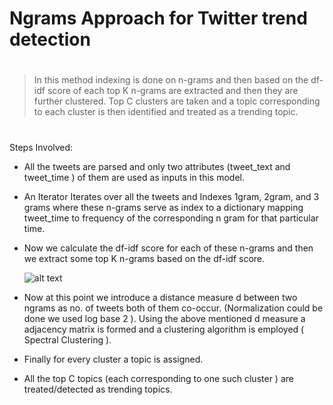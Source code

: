 # Ngrams Approach for Twitter trend detection
#
#
#
>In this method indexing is done on n-grams and then based on the df-idf score of each top K n-grams are extracted and then they are further clustered. Top C clusters are taken and a topic corresponding to each cluster is then identified and treated as a trending topic.

#  
#     
Steps Involved: 

- All the tweets are parsed and only two attributes (tweet_text and tweet_time ) of them are used as inputs in this model.
- An Iterator Iterates over all the tweets and Indexes 1gram, 2gram, and 3 grams where these n-grams serve as index to a dictionary mapping tweet_time to frequency of the corresponding n gram for that particular time.
- Now we calculate the df-idf score for each of these n-grams and then we extract some top K n-grams based on the df-idf score.

  ![alt text](https://scontent-sin1-1.xx.fbcdn.net/v/t1.0-9/13007284_1056567421075157_8400821834248643816_n.jpg?oh=530cd3e1608558b15b19ffa08e2f355f&oe=57B6B5C5 "df-idf score" ) 

- Now at this point we introduce a distance measure d between two ngrams as no. of tweets both of them co-occur. (Normalization could be done we used log base 2 ). 
Using the above mentioned d measure a adjacency matrix is formed and a clustering algorithm is employed ( Spectral Clustering ).
- Finally for every cluster a topic is assigned.
- All the top C topics (each corresponding to one such cluster ) are treated/detected as trending topics.
